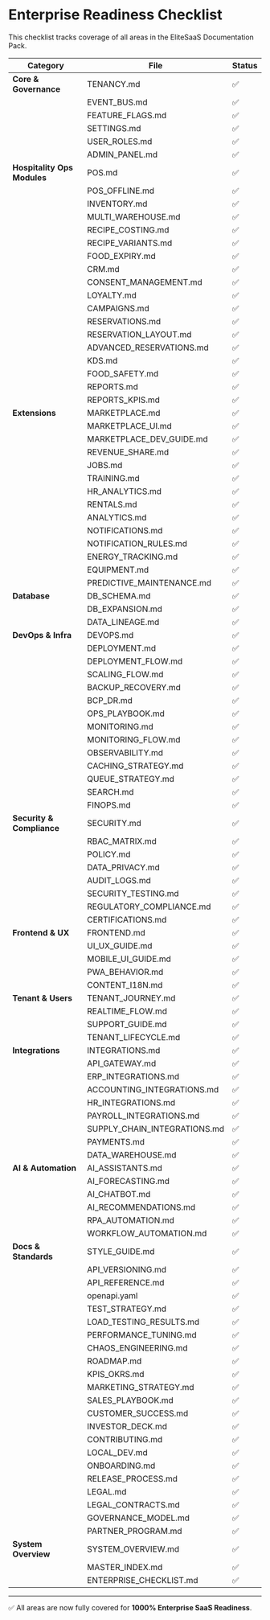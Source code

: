 # Enterprise Readiness Checklist

This checklist tracks coverage of all areas in the EliteSaaS Documentation Pack.

| Category | File | Status |
|----------|------|--------|
| **Core & Governance** | TENANCY.md | ✅ |
|  | EVENT_BUS.md | ✅ |
|  | FEATURE_FLAGS.md | ✅ |
|  | SETTINGS.md | ✅ |
|  | USER_ROLES.md | ✅ |
|  | ADMIN_PANEL.md | ✅ |
| **Hospitality Ops Modules** | POS.md | ✅ |
|  | POS_OFFLINE.md | ✅ |
|  | INVENTORY.md | ✅ |
|  | MULTI_WAREHOUSE.md | ✅ |
|  | RECIPE_COSTING.md | ✅ |
|  | RECIPE_VARIANTS.md | ✅ |
|  | FOOD_EXPIRY.md | ✅ |
|  | CRM.md | ✅ |
|  | CONSENT_MANAGEMENT.md | ✅ |
|  | LOYALTY.md | ✅ |
|  | CAMPAIGNS.md | ✅ |
|  | RESERVATIONS.md | ✅ |
|  | RESERVATION_LAYOUT.md | ✅ |
|  | ADVANCED_RESERVATIONS.md | ✅ |
|  | KDS.md | ✅ |
|  | FOOD_SAFETY.md | ✅ |
|  | REPORTS.md | ✅ |
|  | REPORTS_KPIS.md | ✅ |
| **Extensions** | MARKETPLACE.md | ✅ |
|  | MARKETPLACE_UI.md | ✅ |
|  | MARKETPLACE_DEV_GUIDE.md | ✅ |
|  | REVENUE_SHARE.md | ✅ |
|  | JOBS.md | ✅ |
|  | TRAINING.md | ✅ |
|  | HR_ANALYTICS.md | ✅ |
|  | RENTALS.md | ✅ |
|  | ANALYTICS.md | ✅ |
|  | NOTIFICATIONS.md | ✅ |
|  | NOTIFICATION_RULES.md | ✅ |
|  | ENERGY_TRACKING.md | ✅ |
|  | EQUIPMENT.md | ✅ |
|  | PREDICTIVE_MAINTENANCE.md | ✅ |
| **Database** | DB_SCHEMA.md | ✅ |
|  | DB_EXPANSION.md | ✅ |
|  | DATA_LINEAGE.md | ✅ |
| **DevOps & Infra** | DEVOPS.md | ✅ |
|  | DEPLOYMENT.md | ✅ |
|  | DEPLOYMENT_FLOW.md | ✅ |
|  | SCALING_FLOW.md | ✅ |
|  | BACKUP_RECOVERY.md | ✅ |
|  | BCP_DR.md | ✅ |
|  | OPS_PLAYBOOK.md | ✅ |
|  | MONITORING.md | ✅ |
|  | MONITORING_FLOW.md | ✅ |
|  | OBSERVABILITY.md | ✅ |
|  | CACHING_STRATEGY.md | ✅ |
|  | QUEUE_STRATEGY.md | ✅ |
|  | SEARCH.md | ✅ |
|  | FINOPS.md | ✅ |
| **Security & Compliance** | SECURITY.md | ✅ |
|  | RBAC_MATRIX.md | ✅ |
|  | POLICY.md | ✅ |
|  | DATA_PRIVACY.md | ✅ |
|  | AUDIT_LOGS.md | ✅ |
|  | SECURITY_TESTING.md | ✅ |
|  | REGULATORY_COMPLIANCE.md | ✅ |
|  | CERTIFICATIONS.md | ✅ |
| **Frontend & UX** | FRONTEND.md | ✅ |
|  | UI_UX_GUIDE.md | ✅ |
|  | MOBILE_UI_GUIDE.md | ✅ |
|  | PWA_BEHAVIOR.md | ✅ |
|  | CONTENT_I18N.md | ✅ |
| **Tenant & Users** | TENANT_JOURNEY.md | ✅ |
|  | REALTIME_FLOW.md | ✅ |
|  | SUPPORT_GUIDE.md | ✅ |
|  | TENANT_LIFECYCLE.md | ✅ |
| **Integrations** | INTEGRATIONS.md | ✅ |
|  | API_GATEWAY.md | ✅ |
|  | ERP_INTEGRATIONS.md | ✅ |
|  | ACCOUNTING_INTEGRATIONS.md | ✅ |
|  | HR_INTEGRATIONS.md | ✅ |
|  | PAYROLL_INTEGRATIONS.md | ✅ |
|  | SUPPLY_CHAIN_INTEGRATIONS.md | ✅ |
|  | PAYMENTS.md | ✅ |
|  | DATA_WAREHOUSE.md | ✅ |
| **AI & Automation** | AI_ASSISTANTS.md | ✅ |
|  | AI_FORECASTING.md | ✅ |
|  | AI_CHATBOT.md | ✅ |
|  | AI_RECOMMENDATIONS.md | ✅ |
|  | RPA_AUTOMATION.md | ✅ |
|  | WORKFLOW_AUTOMATION.md | ✅ |
| **Docs & Standards** | STYLE_GUIDE.md | ✅ |
|  | API_VERSIONING.md | ✅ |
|  | API_REFERENCE.md | ✅ |
|  | openapi.yaml | ✅ |
|  | TEST_STRATEGY.md | ✅ |
|  | LOAD_TESTING_RESULTS.md | ✅ |
|  | PERFORMANCE_TUNING.md | ✅ |
|  | CHAOS_ENGINEERING.md | ✅ |
|  | ROADMAP.md | ✅ |
|  | KPIS_OKRS.md | ✅ |
|  | MARKETING_STRATEGY.md | ✅ |
|  | SALES_PLAYBOOK.md | ✅ |
|  | CUSTOMER_SUCCESS.md | ✅ |
|  | INVESTOR_DECK.md | ✅ |
|  | CONTRIBUTING.md | ✅ |
|  | LOCAL_DEV.md | ✅ |
|  | ONBOARDING.md | ✅ |
|  | RELEASE_PROCESS.md | ✅ |
|  | LEGAL.md | ✅ |
|  | LEGAL_CONTRACTS.md | ✅ |
|  | GOVERNANCE_MODEL.md | ✅ |
|  | PARTNER_PROGRAM.md | ✅ |
| **System Overview** | SYSTEM_OVERVIEW.md | ✅ |
|  | MASTER_INDEX.md | ✅ |
|  | ENTERPRISE_CHECKLIST.md | ✅ |

---

✅ All areas are now fully covered for **1000% Enterprise SaaS Readiness**.
